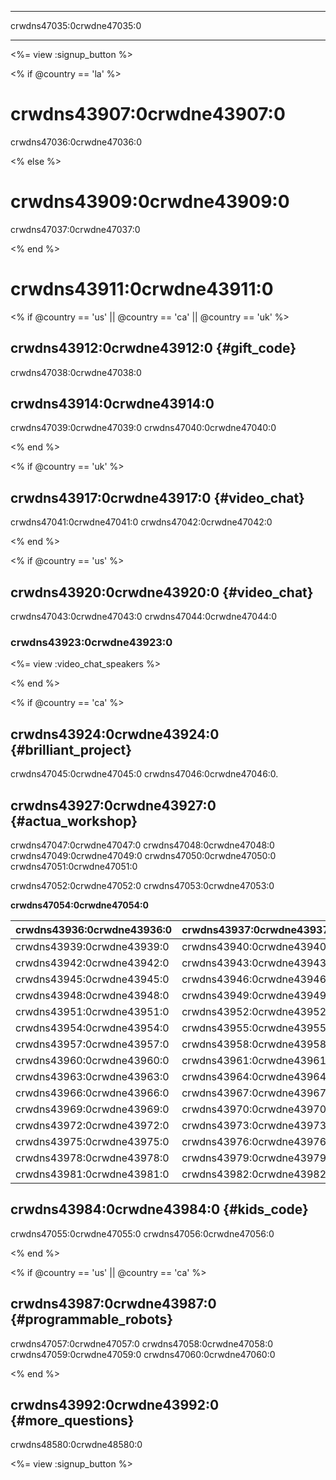* * *

crwdns47035:0crwdne47035:0

* * *

<%= view :signup_button %>

<% if @country == 'la' %>

# crwdns43907:0crwdne43907:0

crwdns47036:0crwdne47036:0

<% else %>

# crwdns43909:0crwdne43909:0

crwdns47037:0crwdne47037:0

<% end %>

# crwdns43911:0crwdne43911:0

<% if @country == 'us' || @country == 'ca' || @country == 'uk' %>

## crwdns43912:0crwdne43912:0 {#gift_code}

crwdns47038:0crwdne47038:0

## crwdns43914:0crwdne43914:0

crwdns47039:0crwdne47039:0 crwdns47040:0crwdne47040:0

<% end %>

<% if @country == 'uk' %>

## crwdns43917:0crwdne43917:0 {#video_chat}

crwdns47041:0crwdne47041:0 crwdns47042:0crwdne47042:0

<% end %>

<% if @country == 'us' %>

## crwdns43920:0crwdne43920:0 {#video_chat}

crwdns47043:0crwdne47043:0 crwdns47044:0crwdne47044:0

### crwdns43923:0crwdne43923:0

<%= view :video_chat_speakers %>

<% end %>

<% if @country == 'ca' %>

## crwdns43924:0crwdne43924:0 {#brilliant_project}

crwdns47045:0crwdne47045:0 crwdns47046:0crwdne47046:0.

## crwdns43927:0crwdne43927:0 {#actua_workshop}

crwdns47047:0crwdne47047:0 crwdns47048:0crwdne47048:0 crwdns47049:0crwdne47049:0 crwdns47050:0crwdne47050:0 crwdns47051:0crwdne47051:0

crwdns47052:0crwdne47052:0 crwdns47053:0crwdne47053:0

**crwdns47054:0crwdne47054:0**

| crwdns43936:0crwdne43936:0 | crwdns43937:0crwdne43937:0 | crwdns43938:0crwdne43938:0 |
| -------------------------- | -------------------------- | -------------------------- |
| crwdns43939:0crwdne43939:0 | crwdns43940:0crwdne43940:0 | crwdns43941:0crwdne43941:0 |
| crwdns43942:0crwdne43942:0 | crwdns43943:0crwdne43943:0 | crwdns43944:0crwdne43944:0 |
| crwdns43945:0crwdne43945:0 | crwdns43946:0crwdne43946:0 | crwdns43947:0crwdne43947:0 |
| crwdns43948:0crwdne43948:0 | crwdns43949:0crwdne43949:0 | crwdns43950:0crwdne43950:0 |
| crwdns43951:0crwdne43951:0 | crwdns43952:0crwdne43952:0 | crwdns43953:0crwdne43953:0 |
| crwdns43954:0crwdne43954:0 | crwdns43955:0crwdne43955:0 | crwdns43956:0crwdne43956:0 |
| crwdns43957:0crwdne43957:0 | crwdns43958:0crwdne43958:0 | crwdns43959:0crwdne43959:0 |
| crwdns43960:0crwdne43960:0 | crwdns43961:0crwdne43961:0 | crwdns43962:0crwdne43962:0 |
| crwdns43963:0crwdne43963:0 | crwdns43964:0crwdne43964:0 | crwdns43965:0crwdne43965:0 |
| crwdns43966:0crwdne43966:0 | crwdns43967:0crwdne43967:0 | crwdns43968:0crwdne43968:0 |
| crwdns43969:0crwdne43969:0 | crwdns43970:0crwdne43970:0 | crwdns43971:0crwdne43971:0 |
| crwdns43972:0crwdne43972:0 | crwdns43973:0crwdne43973:0 | crwdns43974:0crwdne43974:0 |
| crwdns43975:0crwdne43975:0 | crwdns43976:0crwdne43976:0 | crwdns43977:0crwdne43977:0 |
| crwdns43978:0crwdne43978:0 | crwdns43979:0crwdne43979:0 | crwdns43980:0crwdne43980:0 |
| crwdns43981:0crwdne43981:0 | crwdns43982:0crwdne43982:0 | crwdns43983:0crwdne43983:0 |

## crwdns43984:0crwdne43984:0 {#kids_code}

crwdns47055:0crwdne47055:0 crwdns47056:0crwdne47056:0

<% end %>

<% if @country == 'us' || @country == 'ca' %>

## crwdns43987:0crwdne43987:0 {#programmable_robots}

crwdns47057:0crwdne47057:0 crwdns47058:0crwdne47058:0 crwdns47059:0crwdne47059:0 crwdns47060:0crwdne47060:0

<% end %>

## crwdns43992:0crwdne43992:0 {#more_questions}

crwdns48580:0crwdne48580:0

<%= view :signup_button %>